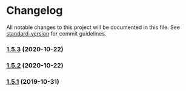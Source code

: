 # Changelog

All notable changes to this project will be documented in this file. See [standard-version](https://github.com/conventional-changelog/standard-version) for commit guidelines.

### [1.5.3](https://github.com/g2a-com/node-config/compare/v1.5.2...v1.5.3) (2020-10-22)

### [1.5.2](https://github.com/g2a-com/node-config/compare/v1.5.1...v1.5.2) (2020-10-22)

### [1.5.1](https://github.com/g2a-com/node-config/compare/v1.5.0...v1.5.1) (2019-10-31)
